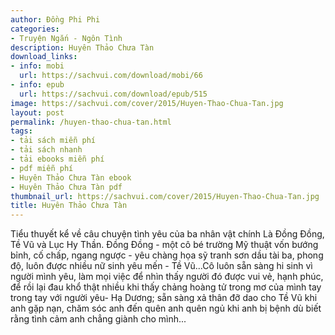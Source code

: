 ```yaml
---
author: Đồng Phi Phi
categories:
- Truyện Ngắn - Ngôn Tình
description: Huyên Thảo Chưa Tàn
download_links:
- info: mobi
  url: https://sachvui.com/download/mobi/66
- info: epub
  url: https://sachvui.com/download/epub/515
image: https://sachvui.com/cover/2015/Huyen-Thao-Chua-Tan.jpg
layout: post
permalink: /huyen-thao-chua-tan.html
tags:
- tải sách miễn phí
- tải sách nhanh
- tải ebooks miễn phí
- pdf miễn phí
- Huyên Thảo Chưa Tàn ebook
- Huyên Thảo Chưa Tàn pdf
thumbnail_url: https://sachvui.com/cover/2015/Huyen-Thao-Chua-Tan.jpg
title: Huyên Thảo Chưa Tàn
---
```


 <div class="item-desc text-justify"> Tiểu thuyết kể về câu chuyện tình yêu của ba nhân vật chính Là Đồng Đồng, Tề Vũ và Lục Hy Thần. Đồng Đồng - một cô bé trường Mỹ thuật vốn bướng bỉnh, cố chấp, ngang ngược - yêu chàng họa sỹ tranh sơn dầu tài ba, phong độ, luôn được nhiều nữ sinh yêu mến - Tề Vũ...Cô luôn sẵn sàng hi sinh vì người mình yêu, làm mọi việc để nhìn thấy người đó được vui vẻ, hạnh phúc, để rồi lại đau khổ thật nhiều khi thấy chảng hoàng tử trong mơ của mình tay trong tay với người yêu- Hạ Dương; sẵn sàng xả thân đỡ dao cho Tề Vũ khi anh gặp nạn, chăm sóc anh đến quên anh quên ngủ khi anh bị bệnh dù biết rằng tình cảm anh chẳng giành cho mình... </div>